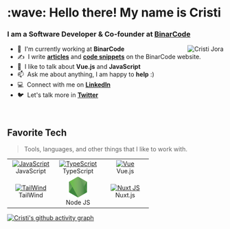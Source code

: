 
<h1 align="left" id="suhailkakar-title">:wave: Hello there! My name is Cristi</h1>
<h3 align="left">I am a Software Developer & Co-founder at <a href="https://github.com/BinarCode">BinarCode</a> </h3>


<a href="#cristijora-title">
  <img src="https://github-readme-stats.vercel.app/api?username=cristijora&show_icons=true&count_private=true&include_all_commits=true&bg_color=0b2438&text_color=ffff&&title_color=ff6b6b&icon_color=ff6b6b&hide_border=true" alt="Cristi Jora" align="right" />
</a>

- :office: &nbsp;I'm currently working at **BinarCode**
- :writing_hand: &nbsp;I write **[articles]** and **[code snippets]** on the BinarCode website.
- :speech_balloon: &nbsp;I like to talk about **Vue.js** and **JavaScript**
- :mailbox: &nbsp;Ask me about anything, I am happy to **help** :)
- :computer: &nbsp;Connect with me on **[LinkedIn]**
- :bird: &nbsp;Let's talk more in **[Twitter]**

<br>

<h2 align="left" id="suhailkakar-tech">Favorite Tech</h2>

> Tools, languages, and other things that I like to work with.


<table align="center">
  <tr>
    <td align="center" width="96">
      <a href="#cristijora-tech">
        <img src="https://upload.wikimedia.org/wikipedia/commons/thumb/9/99/Unofficial_JavaScript_logo_2.svg/1024px-Unofficial_JavaScript_logo_2.svg.png" width="48" height="48" alt="JavaScript" />
      </a>
      <br>JavaScript
    </td>
    <td align="center" width="96">
      <a href="#cristijora-tech">
        <img src="https://upload.wikimedia.org/wikipedia/commons/thumb/4/4c/Typescript_logo_2020.svg/1200px-Typescript_logo_2020.svg.png" width="48" height="48" alt="TypeScript" />
      </a>
      <br>TypeScript
    </td>
    <td align="center" width="96">
      <a href="#cristijora-tech">
        <img src="https://vuejs.org/images/logo.png" width="48" height="48" alt="Vue" />
      </a>
      <br>Vue.js
    </td>
  </tr>
   <tr>
    <td align="center" width="96">
      <a href="#cristijora-tech">
        <img src="https://tailwindcss.com/_next/static/media/tailwindcss-mark.79614a5f61617ba49a0891494521226b.svg" width="48" height="48" alt="TailWind" />
      </a>
      <br>TailWind
    </td>
      <td align="center" width="96">
      <a href="#cristijora-tech">
        <img src="https://raw.githubusercontent.com/github/explore/80688e429a7d4ef2fca1e82350fe8e3517d3494d/topics/nodejs/nodejs.png" width="48" height="48" alt="Node JS" />
      </a>
      <br>Node JS
    </td>
<td align="center" width="96"> 
      <a href="#cristijora-tech" >
        <img src="https://nuxtjs.org/design-kit/colored-text.svg" width="48" height="48" alt="Nuxt JS" />
      </a>
      <br>Nuxt.js
    </td>
  </tr>
    
</table>


[linkedin]: https://www.linkedin.com/in/cristi-jora-305355101/ "LinkedIn"
[twitter]: https://twitter.com/jora_cristi "Twitter"
[articles]: https://www.binarcode.com/blog?tag=vuejs "Articles"
[code snippets]: https://www.binarcode.com/resources "Code Snippets"

[![Cristi's github activity graph](https://activity-graph.herokuapp.com/graph?username=cristijora&bg_color=0b2438&color=ffff&line=ff6b6b&point=ff6b6b&hide_border=true)](https://github.com/cristijora)




